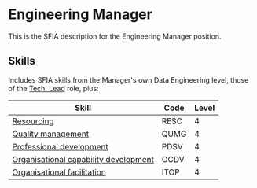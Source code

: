 # Engineering Manager

This is the SFIA description for the Engineering Manager position.

## Skills

Includes SFIA skills from the Manager's own Data Engineering level, those of the
[Tech. Lead](sfia_tech_lead.md) role, plus:

| Skill                                                                           | Code | Level |
| ------------------------------------------------------------------------------- | ---- | ----- |
| [Resourcing](#resourcing)                                                       | RESC | 4     |
| [Quality management](#quality-management)                                       | QUMG | 4     |
| [Professional development](#professional-development)                           | PDSV | 4     |
| [Organisational capability development](#organisational-capability-development) | OCDV | 4     |
| [Organisational facilitation](#organisational-facilitation)                     | ITOP | 4     |
